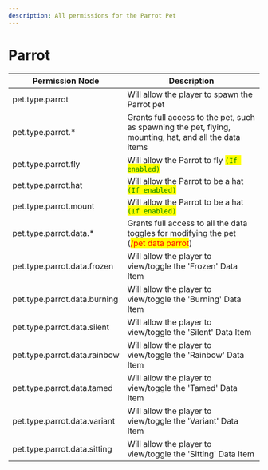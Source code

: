 ```yaml
---
description: All permissions for the Parrot Pet
---
```



# Parrot
| Permission Node | Description |
| - | - |
| pet.type.parrot | Will allow the player to spawn the Parrot pet |
| pet.type.parrot.* | Grants full access to the pet, such as spawning the pet, flying, mounting, hat, and all the data items |
| pet.type.parrot.fly | Will allow the Parrot to fly <mark style="color:green;">`(If enabled)`</mark> |
| pet.type.parrot.hat | Will allow the Parrot to be a hat <mark style="color:green;">`(If enabled)`</mark> |
| pet.type.parrot.mount | Will allow the Parrot to be a hat <mark style="color:green;">`(If enabled)`</mark> |
| pet.type.parrot.data.* | Grants full access to all the data toggles for modifying the pet (<mark style="color:red;">/pet data parrot</mark>) |
| pet.type.parrot.data.frozen | Will allow the player to view/toggle the 'Frozen' Data Item |
| pet.type.parrot.data.burning | Will allow the player to view/toggle the 'Burning' Data Item |
| pet.type.parrot.data.silent | Will allow the player to view/toggle the 'Silent' Data Item |
| pet.type.parrot.data.rainbow | Will allow the player to view/toggle the 'Rainbow' Data Item |
| pet.type.parrot.data.tamed | Will allow the player to view/toggle the 'Tamed' Data Item |
| pet.type.parrot.data.variant | Will allow the player to view/toggle the 'Variant' Data Item |
| pet.type.parrot.data.sitting | Will allow the player to view/toggle the 'Sitting' Data Item |

